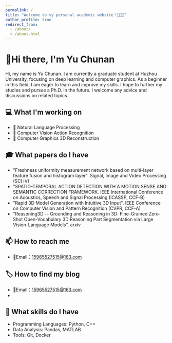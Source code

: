 ```yaml
---
permalink: /
title: "Welcome to my personal academic website！🚀🚀🚀"
author_profile: true
redirect_from: 
  - /about/
  - /about.html
---
```


# 👋Hi there, I'm Yu Chunan

Hi, my name is Yu Chunan. I am currently a graduate student at Huzhou University, focusing on deep learning and computer graphics. As a beginner in this field, I am eager to learn and improve my skills. I hope to further my studies and pursue a Ph.D. in the future. I welcome any advice and discussions on related topics.

## 💻 What I'm working on

- 📃 Natural Language Processing
- 🎥 Computer Vision Action Recognition
- 🗼 Computer Graphics 3D Reconstruction

## 🎓 What papers do I have

- "Freshness uniformity measurement network based on multi-layer feature fusion and histogram layer". Signal, Image and Video Processing (SCI Ⅳ)
- "SPATIO-TEMPORAL ACTION DETECTION WITH A MOTION SENSE AND SEMANTIC CORRECTION FRAMEWORK. IEEE International Conference on Acoustics, Speech and Signal Processing (ICASSP, CCF-B)
- "Rapid 3D Model Generation with Intuitive 3D Input". IEEE Conference on Computer Vision and Pattern Recognition (CVPR, CCF-A)
- "Reasoning3D -- Grounding and Reasoning in 3D: Fine-Grained Zero-Shot Open-Vocabulary 3D Reasoning Part Segmentation via Large Vision-Language Models". arxiv

## 📫 How to reach me

- 📮Email：15965527515@163.com

## 🏷️ How to find my blog

- 📮Email：15965527515@163.com
- 
## 💼 What skills do I have

- Programming Languages: Python, C++
- Data Analysis: Pandas, MATLAB
- Tools: Git, Docker


